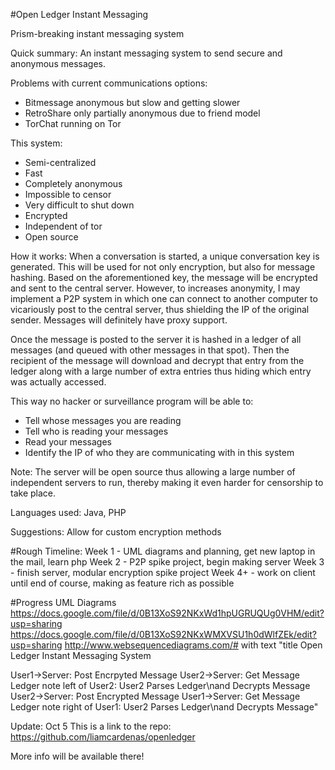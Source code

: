 #Open Ledger Instant Messaging

Prism-breaking instant messaging system

Quick summary: An instant messaging system to send secure and anonymous messages.

Problems with current communications options:
- Bitmessage anonymous but slow and getting slower
- RetroShare only partially anonymous due to friend model
- TorChat running on Tor

This system:
- Semi-centralized
- Fast
- Completely anonymous
- Impossible to censor
- Very difficult to shut down
- Encrypted
- Independent of tor
- Open source

How it works:
When a conversation is started, a unique conversation key is generated. This will be used for not only encryption, but also for message hashing. Based on the aforementioned key, the message will be encrypted and sent to the central server. However, to increases anonymity, I may implement a P2P system in which one can connect to another computer to vicariously post to the central server, thus shielding the IP of the original sender. Messages will definitely have proxy support.

Once the message is posted to the server it is hashed in a ledger of all messages (and queued with other messages in that spot). Then the recipient of the message will download and decrypt that entry from the ledger along with a large number of extra entries thus hiding which entry was actually accessed.

This way no hacker or surveillance program will be able to:
- Tell whose messages you are reading
- Tell who is reading your messages
- Read your messages
- Identify the IP of who they are communicating with in this system

Note: The server will be open source thus allowing a large number of independent servers to run, thereby making it even harder for censorship to take place.

Languages used: Java, PHP

Suggestions: Allow for custom encryption methods

#Rough Timeline:
Week 1 - UML diagrams and planning, get new laptop in the mail, learn php
Week 2 - P2P spike project, begin making server
Week 3 - finish server, modular encryption spike project
Week 4+ - work on client until end of course, making as feature rich as possible

#Progress
UML Diagrams
https://docs.google.com/file/d/0B13XoS92NKxWd1hpUGRUQUg0VHM/edit?usp=sharing
https://docs.google.com/file/d/0B13XoS92NKxWMXVSU1h0dWlfZEk/edit?usp=sharing
http://www.websequencediagrams.com/# with text "title Open Ledger Instant Messaging System

User1->Server: Post Encrpyted Message
User2->Server: Get Message Ledger
note left of User2: User2 Parses Ledger\nand Decrypts Message
User2->Server: Post Encrypted Message
User1->Server: Get Message Ledger
note right of User1: User2 Parses Ledger\nand Decrypts Message"

Update: Oct 5
This is a link to the repo:
https://github.com/liamcardenas/openledger

More info will be available there!
